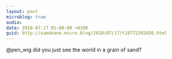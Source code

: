 ```yaml
---
layout: post
microblog: true
audio: 
date: 2010-07-17 01:00:00 +0100
guid: http://samdeane.micro.blog/2010/07/17/t18772392850.html
---
```

@pen_wig did you just see the world in a grain of sand?
